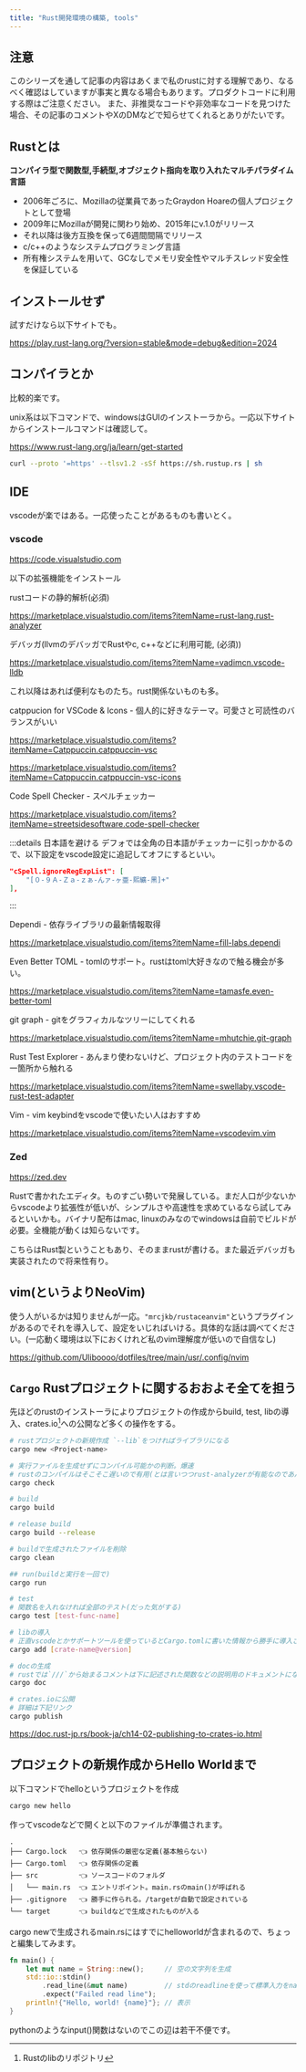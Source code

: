 ```yaml
---
title: "Rust開発環境の構築, tools"
---
```


## 注意

このシリーズを通して記事の内容はあくまで私のrustに対する理解であり、なるべく確認はしていますが事実と異なる場合もあります。プロダクトコードに利用する際はご注意ください。
また、非推奨なコードや非効率なコードを見つけた場合、その記事のコメントやXのDMなどで知らせてくれるとありがたいです。

## Rustとは

**コンパイラ型で関数型,手続型,オブジェクト指向を取り入れたマルチパラダイム言語**

- 2006年ごろに、Mozillaの従業員であったGraydon Hoareの個人プロジェクトとして登場
- 2009年にMozillaが開発に関わり始め、2015年にv.1.0がリリース
- それ以降は後方互換を保って6週間間隔でリリース
- c/c++のようなシステムプログラミング言語
- 所有権システムを用いて、GCなしでメモリ安全性やマルチスレッド安全性を保証している

## インストールせず

試すだけなら以下サイトでも。

https://play.rust-lang.org/?version=stable&mode=debug&edition=2024

## コンパイラとか

比較的楽です。

unix系は以下コマンドで、windowsはGUIのインストーラから。一応以下サイトからインストールコマンドは確認して。

https://www.rust-lang.org/ja/learn/get-started

```bash
curl --proto '=https' --tlsv1.2 -sSf https://sh.rustup.rs | sh
```

## IDE

vscodeが楽ではある。一応使ったことがあるものも書いとく。

### vscode

https://code.visualstudio.com

以下の拡張機能をインストール

rustコードの静的解析(必須)

https://marketplace.visualstudio.com/items?itemName=rust-lang.rust-analyzer

デバッガ(llvmのデバッガでRustやc, c++などに利用可能, (必須))

https://marketplace.visualstudio.com/items?itemName=vadimcn.vscode-lldb

これ以降はあれば便利なものたち。rust関係ないものも多。

catppucion for VSCode & Icons - 個人的に好きなテーマ。可愛さと可読性のバランスがいい

https://marketplace.visualstudio.com/items?itemName=Catppuccin.catppuccin-vsc

https://marketplace.visualstudio.com/items?itemName=Catppuccin.catppuccin-vsc-icons

Code Spell Checker - スペルチェッカー

https://marketplace.visualstudio.com/items?itemName=streetsidesoftware.code-spell-checker

:::details 日本語を避ける
デフォでは全角の日本語がチェッカーに引っかかるので、以下設定をvscode設定に追記してオフにするといい。

```json
"cSpell.ignoreRegExpList": [
    "[０-９Ａ-Ｚａ-ｚぁ-んァ-ヶ亜-熙纊-黑]+"
],
```

:::

Dependi - 依存ライブラリの最新情報取得

https://marketplace.visualstudio.com/items?itemName=fill-labs.dependi

Even Better TOML - tomlのサポート。rustはtoml大好きなので触る機会が多い。

https://marketplace.visualstudio.com/items?itemName=tamasfe.even-better-toml

git graph - gitをグラフィカルなツリーにしてくれる

https://marketplace.visualstudio.com/items?itemName=mhutchie.git-graph

Rust Test Explorer - あんまり使わないけど、プロジェクト内のテストコードを一箇所から触れる

https://marketplace.visualstudio.com/items?itemName=swellaby.vscode-rust-test-adapter

Vim - vim keybindをvscodeで使いたい人はおすすめ

https://marketplace.visualstudio.com/items?itemName=vscodevim.vim

### Zed

https://zed.dev

Rustで書かれたエディタ。ものすごい勢いで発展している。まだ人口が少ないからvscodeより拡張性が低いが、シンプルさや高速性を求めているなら試してみるといいかも。バイナリ配布はmac, linuxのみなのでwindowsは自前でビルドが必要。全機能が動くは知らないです。

こちらはRust製ということもあり、そのままrustが書ける。また最近デバッガも実装されたので将来性有り。

## vim(というよりNeoVim)

使う人がいるかは知りませんが一応。`"mrcjkb/rustaceanvim"`というプラグインがあるのでそれを導入して、設定をいじればいける。具体的な話は調べてください。(一応動く環境は以下におくけれど私のvim理解度が低いので自信なし)

https://github.com/Uliboooo/dotfiles/tree/main/usr/.config/nvim

## `Cargo` Rustプロジェクトに関するおおよそ全てを担う

先ほどのrustのインストーラによりプロジェクトの作成からbuild, test, libの導入、crates.io[^1]への公開など多くの操作をする。

[^1]: Rustのlibのリポジトリ

```bash
# rustプロジェクトの新規作成 `--lib`をつければライブラリになる
cargo new <Project-name>

# 実行ファイルを生成せずにコンパイル可能かの判断。爆速
# rustのコンパイルはそこそこ遅いので有用(とは言いつつrust-analyzerが有能なのであんまり出番はないかも)
cargo check

# build
cargo build

# release build
cargo build --release

# buildで生成されたファイルを削除
cargo clean

## run(buildと実行を一回で)
cargo run

# test
# 関数名を入れなければ全部のテスト(だった気がする)
cargo test [test-func-name]

# libの導入
# 正直vscodeとかサポートツールを使っているとCargo.tomlに書いた情報から勝手に導入されるので、ほぼ使ってない
cargo add [crate-name@version]

# docの生成
# rustでは`///`から始まるコメントは下に記述された関数などの説明用のドキュメントになり、以下コマンドでそれをまとめて生成してくれる
cargo doc

# crates.ioに公開
# 詳細は下記リンク
cargo publish
```

https://doc.rust-jp.rs/book-ja/ch14-02-publishing-to-crates-io.html

## プロジェクトの新規作成からHello Worldまで

以下コマンドでhelloというプロジェクトを作成

```bash
cargo new hello
```

作ってvscodeなどで開くと以下のファイルが準備されます。

```
.
├── Cargo.lock   👈 依存関係の厳密な定義(基本触らない)
├── Cargo.toml   👈 依存関係の定義
├── src          👈 ソースコードのフォルダ
│   └── main.rs  👈 エントリポイント。main.rsのmain()が呼ばれる
├── .gitignore   👈 勝手に作られる。/targetが自動で設定されている
└── target       👈 buildなどで生成されたものが入る
```

cargo newで生成されるmain.rsにはすでにhelloworldが含まれるので、ちょっと編集してみます。

```rust:main.rs
fn main() {
    let mut name = String::new();     // 空の文字列を生成
    std::io::stdin()
        .read_line(&mut name)         // stdのreadlineを使って標準入力をname変数へ
        .expect("Failed read line");
    println!{"Hello, world! {name}"}; // 表示
}
```

pythonのようなinput()関数はないのでこの辺は若干不便です。
